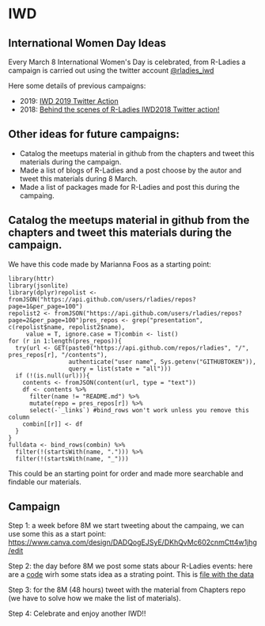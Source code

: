# IWD
## International Women Day Ideas
Every March 8 International Women's Day is celebrated, from R-Ladies a campaign is carried out using the twitter account [@rladies_iwd](https://twitter.com/rladies_iwd)

Here some details of previous campaigns:

* 2019: [IWD 2019 Twitter Action](https://blog.rladies.org/post/blog_iwdtwitter_2019/)
* 2018: [Behind the scenes of R-Ladies IWD2018 Twitter action!](https://blog.rladies.org/post/ideation_and_creation/)

## Other ideas for future campaigns:

- Catalog the meetups material in github from the chapters and tweet this materials during the campaign.
- Made a list of blogs of R-Ladies and a post choose by the autor and tweet this materials during 8 March.
- Made a list of packages made for R-Ladies and post this during the campaing.

## Catalog the meetups material in github from the chapters and tweet this materials during the campaign.

We have this code made by Marianna Foos as a starting point:

```
library(httr)
library(jsonlite)
library(dplyr)repolist <- fromJSON("https://api.github.com/users/rladies/repos?page=1&per_page=100")
repolist2 <- fromJSON("https://api.github.com/users/rladies/repos?page=2&per_page=100")pres_repos <- grep("presentation", c(repolist$name, repolist2$name),
     value = T, ignore.case = T)combin <- list()
for (r in 1:length(pres_repos)){
  try(url <- GET(paste0("https://api.github.com/repos/rladies", "/", pres_repos[r], "/contents"),
                 authenticate("user name", Sys.getenv("GITHUBTOKEN")),
                 query = list(state = "all")))
  if (!(is.null(url))){
    contents <- fromJSON(content(url, type = "text"))
    df <- contents %>%
      filter(name != "README.md") %>%
      mutate(repo = pres_repos[r]) %>%
      select(-`_links`) #bind_rows won't work unless you remove this column
    combin[[r]] <- df
  }
}
fulldata <- bind_rows(combin) %>%
  filter(!(startsWith(name, "."))) %>%
  filter(!(startsWith(name, "_")))
 ``` 
This could be an starting point for order and made more searchable and findable our materials.

## Campaign

Step 1: a week before 8M we start tweeting about the campaing, we can use some this as a start point: https://www.canva.com/design/DADQogEJSyE/DKhQvMc602cnmCtt4w1jhg/edit

Step 2: the day before 8M we post some stats abour R-Ladies events: here are a [code](https://github.com/rladies/IWD/blob/master/events.R) wirh some stats idea as a strating point. This is [file with the data](https://github.com/rladies/IWD/blob/master/eventsRLadiesUntilJanuary2020.csv)

Step 3: for the 8M (48 hours) tweet with the material from Chapters repo (we have to solve how we make the list of materials).

Step 4: Celebrate and enjoy another IWD!!
